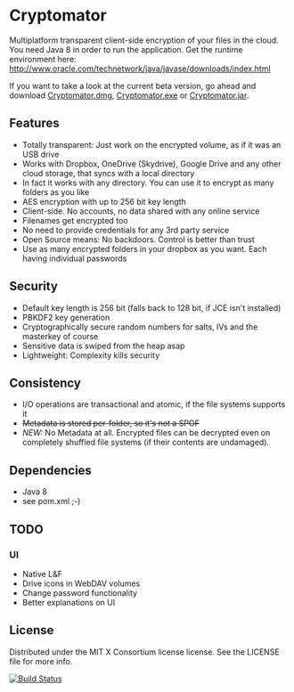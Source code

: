 Cryptomator
====================

Multiplatform transparent client-side encryption of your files in the cloud. You need Java 8 in order to run the application. Get the runtime environment here: http://www.oracle.com/technetwork/java/javase/downloads/index.html

If you want to take a look at the current beta version, go ahead and download [Cryptomator.dmg](https://github.com/totalvoidness/cryptomator/releases/download/v0.2.0/Cryptomator.dmg), [Cryptomator.exe](https://github.com/totalvoidness/cryptomator/releases/download/v0.2.0/Cryptomator.exe) or [Cryptomator.jar](https://github.com/totalvoidness/cryptomator/releases/download/v0.2.0/Cryptomator.jar).

## Features
- Totally transparent: Just work on the encrypted volume, as if it was an USB drive
- Works with Dropbox, OneDrive (Skydrive), Google Drive and any other cloud storage, that syncs with a local directory
- In fact it works with any directory. You can use it to encrypt as many folders as you like
- AES encryption with up to 256 bit key length
- Client-side. No accounts, no data shared with any online service
- Filenames get encrypted too
- No need to provide credentials for any 3rd party service
- Open Source means: No backdoors. Control is better than trust
- Use as many encrypted folders in your dropbox as you want. Each having individual passwords

## Security
- Default key length is 256 bit (falls back to 128 bit, if JCE isn't installed)
- PBKDF2 key generation
- Cryptographically secure random numbers for salts, IVs and the masterkey of course
- Sensitive data is swiped from the heap asap
- Lightweight: Complexity kills security

## Consistency
- I/O operations are transactional and atomic, if the file systems supports it
- ~~Metadata is stored per-folder, so it's not a SPOF~~
- *NEW:* No Metadata at all. Encrypted files can be decrypted even on completely shuffled file systems (if their contents are undamaged).

## Dependencies
- Java 8
- see pom.xml ;-)

## TODO

### UI
- Native L&F
- Drive icons in WebDAV volumes
- Change password functionality
- Better explanations on UI

## License

Distributed under the MIT X Consortium license license. See the LICENSE file for more info.

[![Build Status](https://travis-ci.org/totalvoidness/cryptomator.svg?branch=master)](https://travis-ci.org/totalvoidness/cryptomator)
